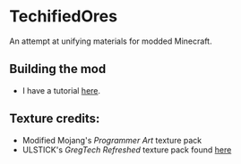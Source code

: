 TechifiedOres
================
An attempt at unifying materials for modded Minecraft.

## Building the mod
- I have a tutorial [here](https://github.com/CreateTechified/TechifiedOres/wiki/Building-the-mod).

## Texture credits:
- Modified Mojang's *Programmer Art* texture pack
- ULSTICK's *GregTech Refreshed* texture pack found [here](https://github.com/ULSTICK/GregTechRefreshed)
